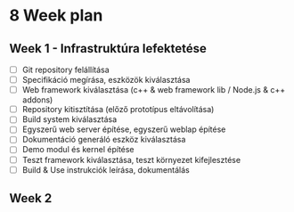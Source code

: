 # 8 Week plan

## Week 1 - Infrastruktúra lefektetése
- [ ] Git repository felállítása
- [ ] Specifikáció megírása, eszközök kiválasztása
- [ ] Web framework kiválasztása (c++ & web framework lib / Node.js & c++ addons)
- [ ] Repository kitisztítása (előző prototípus eltávolítása)
- [ ] Build system kiválasztása
- [ ] Egyszerű web server építése, egyszerű weblap építése
- [ ] Dokumentáció generáló eszköz kiválasztása
- [ ] Demo modul és kernel építése
- [ ] Teszt framework kiválasztása, teszt környezet kifejlesztése
- [ ] Build & Use instrukciók leírása, dokumentálás

## Week 2
